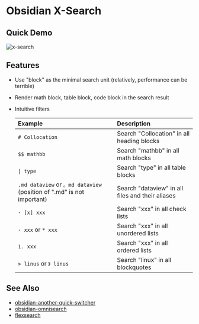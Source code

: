# Obsidian X-Search

## Quick Demo

![x-search](https://user-images.githubusercontent.com/38722307/214887761-342e47ae-e7da-433d-b5bd-dd8e93afcb7a.gif)

## Features

- Use "block" as the minimal search unit (relatively, performance can be terrible)
- Render math block, table block, code block in the search result
- Intuitive filters

	| Example | Description |
	| :- | :- |
	| `# Collocation` | Search "Collocation" in all heading blocks |
	| `$$ mathbb` | Search "mathbb" in all math blocks | 
	| `\| type` | Search "type" in all table blocks |
	| `.md dataview` or `。md dataview` (position of ".md" is not important) | Search "dataview" in all files and their aliases |
	| `- [x] xxx` | Search "xxx" in all check lists |
	| `- xxx` or `* xxx` | Search "xxx" in all unordered lists  |
	| `1. xxx` | Search "xxx" in all ordered lists |
	| `> linus` or `》 linus` | Search "linux" in all blockquotes |  

## See Also

- [obsidian-another-quick-switcher](https://github.com/tadashi-aikawa/obsidian-another-quick-switcher)
- [obsidian-omnisearch](https://github.com/scambier/obsidian-omnisearch)
- [flexsearch](https://github.com/nextapps-de/flexsearch)

